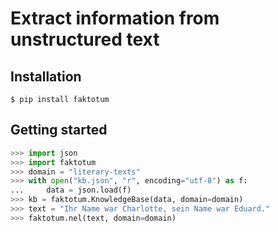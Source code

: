 # Extract information from unstructured text

## Installation

```
$ pip install faktotum
```

## Getting started

```python
>>> import json
>>> import faktotum
>>> domain = "literary-texts"
>>> with open("kb.json", "r", encoding="utf-8") as f:
...     data = json.load(f)
>>> kb = faktotum.KnowledgeBase(data, domain=domain)
>>> text = "Ihr Name war Charlotte, sein Name war Eduard."
>>> faktotum.nel(text, domain=domain)

```